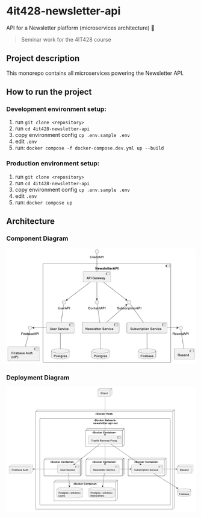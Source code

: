 # 4it428-newsletter-api
API for a Newsletter platform (microservices architecture) 📰 

> Seminar work for the 4IT428 course

## Project description

This monorepo contains all microservices powering the Newsletter API. 

## How to run the project

### Development environment setup:
1. run `git clone <repository>`
2. run `cd 4it428-newsletter-api`
3. copy environment config `cp .env.sample .env`
4. edit `.env` 
5. run: `docker compose -f docker-compose.dev.yml up --build`

### Production environment setup:
1. run `git clone <repository>`
2. run `cd 4it428-newsletter-api`
3. copy environment config `cp .env.sample .env`
4. edit `.env`
5. run: `docker compose up`


## Architecture

### Component Diagram
<img src="docs/component-diagram.png" width="589" alt="component diagram">

### Deployment Diagram
<img src="docs/deployment-diagram.png" width="589" alt="deployment diagram">
